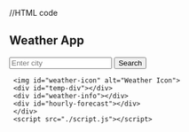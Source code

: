 
//HTML code
<!DOCTYPE html>
<html lang="en">
<head>
    <meta charset="UTF-8">
    <meta name="viewport" content="width=device-width, initial-scale=1.0">
    <title>Weather App</title>
    <link rel="stylesheet" href="./style.css">
</head>

<body>
 <div id="weather-container">
     <h2>Weather App</h2>
     <input type="text" id="city" placeholder="Enter city">
     <button onclick="getWeather()">Search</button>

     <img id="weather-icon" alt="Weather Icon">
     <div id="temp-div"></div>
     <div id="weather-info"></div>
     <div id="hourly-forecast"></div>
     </div>
     <script src="./script.js"></script>
</body>
</html>
